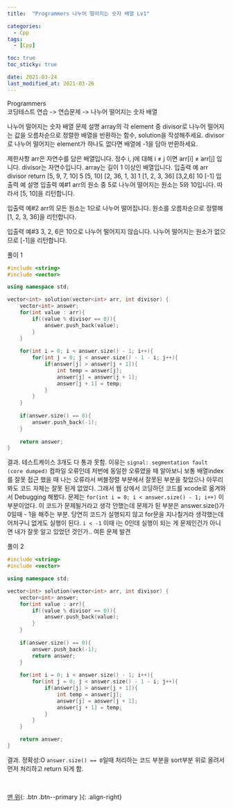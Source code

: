 ```yaml
---
title:  "Programmers 나누어 떨어지는 숫자 배열 Lv1" 

categories:
  - Cpp
tags:
  - [Cpp]

toc: true
toc_sticky: true

date: 2021-03-24
last_modified_at: 2021-03-26
---
```


Programmers  
코딩테스트 연습 -> 연습문제 -> 나누어 떨어지는 숫자 배열  

나누어 떨어지는 숫자 배열
문제 설명
array의 각 element 중 divisor로 나누어 떨어지는 값을 오름차순으로 정렬한 배열을 반환하는 함수, solution을 작성해주세요.
divisor로 나누어 떨어지는 element가 하나도 없다면 배열에 -1을 담아 반환하세요.

제한사항
arr은 자연수를 담은 배열입니다.
정수 i, j에 대해 i ≠ j 이면 arr[i] ≠ arr[j] 입니다.
divisor는 자연수입니다.
array는 길이 1 이상인 배열입니다.
입출력 예
arr	divisor	return
[5, 9, 7, 10]	5	[5, 10]
[2, 36, 1, 3]	1	[1, 2, 3, 36]
[3,2,6]	10	[-1]
입출력 예 설명
입출력 예#1
arr의 원소 중 5로 나누어 떨어지는 원소는 5와 10입니다. 따라서 [5, 10]을 리턴합니다.

입출력 예#2
arr의 모든 원소는 1으로 나누어 떨어집니다. 원소를 오름차순으로 정렬해 [1, 2, 3, 36]을 리턴합니다.

입출력 예#3
3, 2, 6은 10으로 나누어 떨어지지 않습니다. 나누어 떨어지는 원소가 없으므로 [-1]을 리턴합니다.


풀이 1  
```cpp
#include <string>
#include <vector>

using namespace std;

vector<int> solution(vector<int> arr, int divisor) {
    vector<int> answer;
    for(int value : arr){
        if((value % divisor == 0)){
            answer.push_back(value);
        }
    }
    
    for(int i = 0; i < answer.size() - 1; i++){
        for(int j = 0; j < answer.size() - 1 - i; j++){
            if(answer[j] > answer[j + 1]){
                int temp = answer[j];
                answer[j] = answer[j + 1];
                answer[j + 1] = temp;
            }
        }
    }
    
    if(answer.size() == 0){
        answer.push_back(-1);
    }
    
    return answer;
}
```

결과.
테스트케이스 3개도 다 통과 못함.
이유는 `signal: segmentation fault (core dumped)` 컴파일 오류인데
저번에 동일한 오류였을 때 알아보니 보통 배열index를 잘못 접근 했을 때 나는 오류라서
버블정렬 부분에서 잘못된 부분을 찾았으나 아무리 봐도 코드 자체는 잘못 된게 없었다.
그래서 웹 상에서 코딩하던 코드를 xcode로 옮겨와서 Debugging 해봤다.
문제는 `for(int i = 0; i < answer.size() - 1; i++)` 이 부분이었다.
이 코드가 문제될거라고 생각 안했는데 문제가 된 부분은 answer.size()가 0일때 - 1을 해주는 부분.
당연히 코드가 실행되지 않고 for문을 지나칠거라 생각했는데 어처구니 없게도 실행이 된다.
`i < -1` 이때 i는 0인데 실행이 되는 게 문제인건가 아니면 내가 잘못 알고 있었던 것인가..
여튼 문제 발견


풀이 2  
```cpp
#include <string>
#include <vector>

using namespace std;

vector<int> solution(vector<int> arr, int divisor) {
    vector<int> answer;
    for(int value : arr){
        if((value % divisor == 0)){
            answer.push_back(value);
        }
    }
    
    if(answer.size() == 0){
        answer.push_back(-1);
        return answer;
    }
    
    for(int i = 0; i < answer.size() - 1; i++){
        for(int j = 0; j < answer.size() - 1 - i; j++){
            if(answer[j] > answer[j + 1]){
                int temp = answer[j];
                answer[j] = answer[j + 1];
                answer[j + 1] = temp;
            }
        }
    }

    return answer;
}
```

결과. 
정확성:O
`answer.size() == 0`일때 처리하는 코드 부분을 sort부분 위로 올려서 먼저 처리하고 return 되게 함.


<br>

[맨 위](#){: .btn .btn--primary }{: .align-right}